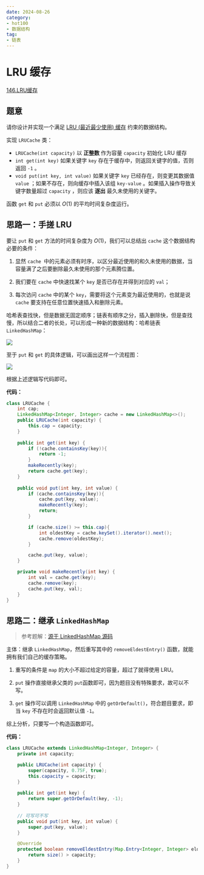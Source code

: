 ```yaml
---
date: 2024-08-26
category: 
- hot100
- 数据结构
tag: 
- 链表
---
```


# LRU 缓存

<!-- more -->

[146.LRU缓存](https://leetcode.cn/problems/lru-cache/description/?envType=study-plan-v2&envId=top-100-liked)

## 题意

请你设计并实现一个满足 [LRU (最近最少使用) 缓存](https://baike.baidu.com/item/LRU) 约束的数据结构。

实现 `LRUCache` 类：  
- `LRUCache(int capacity)` 以 **正整数** 作为容量 `capacity` 初始化 LRU 缓存
- `int get(int key)` 如果关键字 `key` 存在于缓存中，则返回关键字的值，否则返回 `-1` 。
- `void put(int key, int value)` 如果关键字 `key` 已经存在，则变更其数据值 `value` ；如果不存在，则向缓存中插入该组 `key-value` 。如果插入操作导致关键字数量超过 `capacity` ，则应该 **逐出** 最久未使用的关键字。

函数 `get` 和 `put` 必须以 $O(1)$ 的平均时间复杂度运行。

## 思路一：手搓 LRU

要让 `put` 和 `get` 方法的时间复杂度为 $O(1)$，我们可以总结出 `cache` 这个数据结构必要的条件：

1. 显然 `cache `中的元素必须有时序，以区分最近使用的和久未使用的数据，当容量满了之后要删除最久未使用的那个元素腾位置。

2. 我们要在 `cache` 中快速找某个 `key` 是否已存在并得到对应的 `val`；

3. 每次访问 `cache` 中的某个 `key`，需要将这个元素变为最近使用的，也就是说 `cache` 要支持在任意位置快速插入和删除元素。

哈希表查找快，但是数据无固定顺序；链表有顺序之分，插入删除快，但是查找慢，所以结合二者的长处，可以形成一种新的数据结构：哈希链表 `LinkedHashMap`：

![](https://cloud.braumace.cn/f/VvyhN/LinkedHashMap.png)

至于 `put` 和 `get` 的具体逻辑，可以画出这样一个流程图：

![](https://cloud.braumace.cn/f/mjDT1/LRU_put.png)

根据上述逻辑写代码即可。

**代码：**

```java
class LRUCache {
    int cap;
    LinkedHashMap<Integer, Integer> cache = new LinkedHashMap<>();
    public LRUCache(int capacity) { 
        this.cap = capacity;
    }
    
    public int get(int key) {
        if (!cache.containsKey(key)){
            return -1;
        }
        makeRecently(key);
        return cache.get(key);
    }
    
    public void put(int key, int value) {
        if (cache.containsKey(key)){
            cache.put(key, value);
            makeRecently(key);
            return;
        }

        if (cache.size() >= this.cap){
            int oldestKey = cache.keySet().iterator().next();
            cache.remove(oldestKey);
        }

        cache.put(key, value);
    }

    private void makeRecently(int key) {
        int val = cache.get(key);
        cache.remove(key);
        cache.put(key, val);
    }
}
```

## 思路二：继承 `LinkedHashMap`

> 参考题解：[源于 LinkedHashMap 源码](https://leetcode.cn/problems/lru-cache/solutions/81045/yuan-yu-linkedhashmapyuan-ma-by-jeromememory/?envType=study-plan-v2&envId=top-100-liked)

主体：继承 `LinkedHashMap`，然后重写其中的 `removeEldestEntry()` 函数，就能拥有我们自己的缓存策略。

1. 重写的条件是 `map` 的大小不超过给定的容量，超过了就得使用 LRU。

2. `put` 操作直接继承父类的 `put`函数即可，因为题目没有特殊要求，故可以不写。

3. `get` 操作可以调用 `LinkedHashMap` 中的 `getOrDefault()`，符合题目要求，即当 `key` 不存在时会返回默认值 `-1`。

综上分析，只要写一个构造函数即可。

**代码：**

```java
class LRUCache extends LinkedHashMap<Integer, Integer> {
    private int capacity;

    public LRUCache(int capacity) {
        super(capacity, 0.75F, true);
        this.capacity = capacity;
    }
    
    public int get(int key) {
        return super.getOrDefault(key, -1);
    }
    
    // 可写可不写
    public void put(int key, int value) {
        super.put(key, value);
    }

    @Override
    protected boolean removeEldestEntry(Map.Entry<Integer, Integer> eldest) {
        return size() > capacity;
    }
}
```

